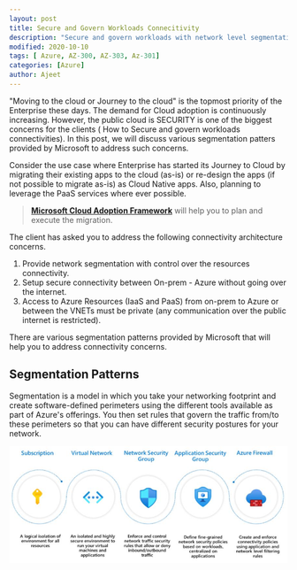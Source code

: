 ```yaml
---
layout: post
title: Secure and Govern Workloads Connecitivity 
description: "Secure and govern workloads with network level segmentation"
modified: 2020-10-10
tags: [ Azure, AZ-300, AZ-303, Az-301]
categories: [Azure]
author: Ajeet
---
```

"Moving to the cloud or Journey to the cloud" is the topmost priority of the Enterprise these days. The demand for Cloud adoption is continuously increasing. However, the public cloud is SECURITY is one of the biggest concerns for the clients ( How to Secure and govern workloads connectivities). 
In this post, we will discuss various segmentation patters provided by Microsoft to address such concerns.

<!-- more -->

Consider the use case where Enterprise has started its Journey to Cloud by migrating their existing apps to the cloud (as-is) or re-design the apps (if not possible to migrate as-is) as Cloud Native apps. Also, planning to leverage the PaaS services where ever possible. 

> **[Microsoft Cloud Adoption Framework](https://docs.microsoft.com/en-us/azure/cloud-adoption-framework/)** will help you to plan and execute the migration.

The client has asked you to address the following connectivity architecture concerns. 

1. Provide network segmentation with control over the resources connectivity. 
2. Setup secure connectivity between On-prem - Azure without going over the internet.
3. Access to Azure Resources (IaaS and PaaS) from on-prem to Azure or between the VNETs must be private (any communication over the public internet is restricted).

There are various segmentation patterns provided by Microsoft that will help you to address connectivity concerns.

## Segmentation Patterns

Segmentation is a model in which you take your networking footprint and create software-defined perimeters using the different tools available as part of Azure's offerings. You then set rules that govern the traffic from/to these perimeters so that you can have different security postures for your network.

![](../images/posts/azure/segpatterns.JPG)